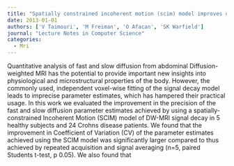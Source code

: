 ```yaml
---
title: "Spatially constrained incoherent motion (scim) model improves quantitative diffusion-weighted mri analysis of crohns disease patients"
date: 2013-01-01
authors: ['V Taimouri', 'M Freiman', 'O Afacan', 'SK Warfield']
journal: "Lecture Notes in Computer Science"
categories:
  - Mri
---
```

 Quantitative analysis of fast and slow diffusion from abdominal Diffusion-weighted MRI has the potential to provide important new insights into physiological and microstructural properties of the body. However, the commonly used, independent voxel-wise fitting of the signal decay model leads to imprecise parameter estimates, which has hampered their practical usage. In this work we evaluated the improvement in the precision of the fast and slow diffusion parameter estimates achieved by using a spatially-constrained Incoherent Motion (SCIM) model of DW-MRI signal decay in 5 healthy subjects and 24 Crohns disease patients. We found that the improvement in Coefficient of Variation (CV) of the parameter estimates achieved using the SCIM model was significantly larger compared to thus achieved by repeated acquisition and signal averaging (n=5, paired Students t-test, p  0.05). We also found that
        